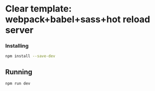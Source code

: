 # Clear template: webpack+babel+sass+hot reload server

### Installing

```sh
npm install --save-dev
```

## Running 

```sh
npm run dev
```
